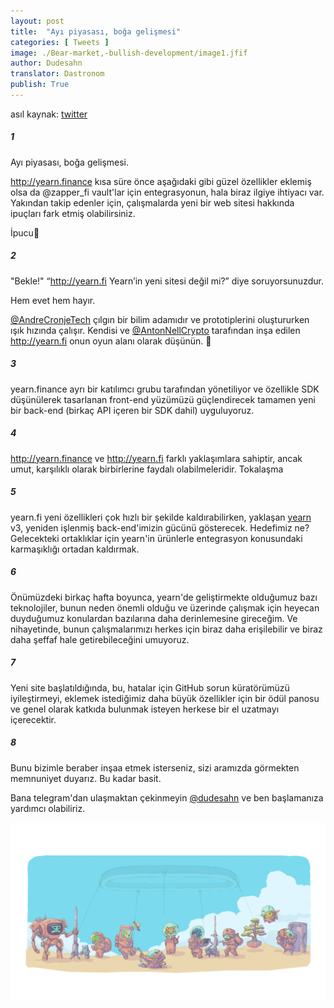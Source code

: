 ```yaml
---
layout: post
title:  "Ayı piyasası, boğa gelişmesi"
categories: [ Tweets ]
image: ./Bear-market,-bullish-development/image1.jfif
author: Dudesahn
translator: Dastronom
publish: True
---
```


asıl kaynak: [twitter](https://twitter.com/dudesahn/status/1417898521685078016)

##### 1

Ayı piyasası, boğa gelişmesi.

http://yearn.finance kısa süre önce aşağıdaki gibi güzel özellikler eklemiş olsa da
@zapper_fi
vault'lar için entegrasyonun, hala biraz ilgiye ihtiyacı var. Yakından takip edenler için, çalışmalarda yeni bir web sitesi hakkında ipuçları fark etmiş olabilirsiniz.

İpucu🧵

##### 2

"Bekle!" “http://yearn.fi Yearn’in yeni sitesi değil mi?” diye soruyorsunuzdur.

Hem evet hem hayır.

[@AndreCronjeTech](https://twitter.com/AndreCronjeTech) çılgın bir bilim adamıdır ve prototiplerini oluştururken ışık hızında çalışır. Kendisi ve [@AntonNellCrypto](https://twitter.com/AntonNellCrypto) tarafından inşa edilen http://yearn.fi onun oyun alanı olarak düşünün. 🧪

##### 3

yearn.finance ayrı bir katılımcı grubu tarafından yönetiliyor ve özellikle SDK düşünülerek tasarlanan front-end yüzümüzü güçlendirecek tamamen yeni bir back-end (birkaç API içeren bir SDK dahil) uyguluyoruz.

##### 4

http://yearn.finance ve http://yearn.fi farklı yaklaşımlara sahiptir, ancak umut, karşılıklı olarak birbirlerine faydalı olabilmeleridir. Tokalaşma

##### 5

yearn.fi yeni özellikleri çok hızlı bir şekilde kaldırabilirken, yaklaşan [yearn](http://yearn.finance) v3, yeniden işlenmiş back-end'imizin gücünü gösterecek. Hedefimiz ne? Gelecekteki ortaklıklar için yearn'in ürünlerle entegrasyon konusundaki karmaşıklığı ortadan kaldırmak.

##### 6

Önümüzdeki birkaç hafta boyunca, yearn'de geliştirmekte olduğumuz bazı teknolojiler, bunun neden önemli olduğu ve üzerinde çalışmak için heyecan duyduğumuz konulardan bazılarına daha derinlemesine gireceğim. Ve nihayetinde, bunun çalışmalarımızı herkes için biraz daha erişilebilir ve biraz daha şeffaf hale getirebileceğini umuyoruz.

##### 7

Yeni site başlatıldığında, bu, hatalar için GitHub sorun küratörümüzü iyileştirmeyi, eklemek istediğimiz daha büyük özellikler için bir ödül panosu ve genel olarak katkıda bulunmak isteyen herkese bir el uzatmayı içerecektir.

##### 8

Bunu bizimle beraber inşaa etmek isterseniz, sizi aramızda görmekten memnuniyet duyarız. Bu kadar basit.

Bana telegram'dan ulaşmaktan çekinmeyin
[@dudesahn](https://twitter.com/dudesahn) ve ben başlamanıza yardımcı olabiliriz.

![](image1.jfif)